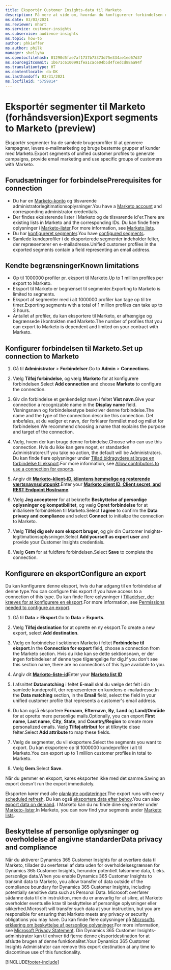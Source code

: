 ```yaml
---
title: Eksportér Customer Insights-data til Marketo
description: Få mere at vide om, hvordan du konfigurerer forbindelsen og eksporterer til Marketo.
ms.date: 03/03/2021
ms.reviewer: mhart
ms.service: customer-insights
ms.subservice: audience-insights
ms.topic: how-to
author: phkieffer
ms.author: philk
manager: shellyha
ms.openlocfilehash: 01290d5fae7af1737b73373d75e334ae1ed67d37
ms.sourcegitcommit: 1b671c6100991fea1cace04b5d4fcedcd88aa94f
ms.translationtype: HT
ms.contentlocale: da-DK
ms.lasthandoff: 03/31/2021
ms.locfileid: "5759814"
---
```

# <a name="export-segments-to-marketo-preview"></a><span data-ttu-id="ea025-103">Eksportér segmenter til Marketo (forhåndsversion)</span><span class="sxs-lookup"><span data-stu-id="ea025-103">Export segments to Marketo (preview)</span></span>

<span data-ttu-id="ea025-104">Eksportér segmenter fra de samlede brugerprofiler til at generere kampagner, levere e-mailmarketing og bruge bestemte grupper af kunder med Marketo.</span><span class="sxs-lookup"><span data-stu-id="ea025-104">Export segments of unified customer profiles to generate campaigns, provide email marketing and use specific groups of customers with Marketo.</span></span>

## <a name="prerequisites-for-connection"></a><span data-ttu-id="ea025-105">Forudsætninger for forbindelse</span><span class="sxs-lookup"><span data-stu-id="ea025-105">Prerequisites for connection</span></span>

-   <span data-ttu-id="ea025-106">Du har en [Marketo-konto](https://login.marketo.com/) og tilsvarende administratorlegitimationsoplysninger.</span><span class="sxs-lookup"><span data-stu-id="ea025-106">You have a [Marketo account](https://login.marketo.com/) and corresponding administrator credentials.</span></span>
-   <span data-ttu-id="ea025-107">Der findes eksisterende lister i Marketo og de tilsvarende id'er.</span><span class="sxs-lookup"><span data-stu-id="ea025-107">There are existing lists in Marketo and the corresponding IDs.</span></span> <span data-ttu-id="ea025-108">Du kan finde flere oplysninger i [Marketo-lister](https://docs.marketo.com/display/public/DOCS/Understanding+Static+Lists).</span><span class="sxs-lookup"><span data-stu-id="ea025-108">For more information, see [Marketo lists](https://docs.marketo.com/display/public/DOCS/Understanding+Static+Lists).</span></span>
-   <span data-ttu-id="ea025-109">Du har [konfigureret segmenter](segments.md).</span><span class="sxs-lookup"><span data-stu-id="ea025-109">You have [configured segments](segments.md).</span></span>
-   <span data-ttu-id="ea025-110">Samlede kundeprofiler i de eksporterede segmenter indeholder felter, der repræsenterer en e-mailadresse.</span><span class="sxs-lookup"><span data-stu-id="ea025-110">Unified customer profiles in the exported segments contain a field representing an email address.</span></span>

## <a name="known-limitations"></a><span data-ttu-id="ea025-111">Kendte begrænsninger</span><span class="sxs-lookup"><span data-stu-id="ea025-111">Known limitations</span></span>

- <span data-ttu-id="ea025-112">Op til 1000000 profiler pr. eksport til Marketo.</span><span class="sxs-lookup"><span data-stu-id="ea025-112">Up to 1 million profiles per export to Marketo.</span></span>
- <span data-ttu-id="ea025-113">Eksport til Marketo er begrænset til segmenter.</span><span class="sxs-lookup"><span data-stu-id="ea025-113">Exporting to Marketo is limited to segments.</span></span>
- <span data-ttu-id="ea025-114">Eksport af segmenter med i alt 1000000 profiler kan tage op til tre timer.</span><span class="sxs-lookup"><span data-stu-id="ea025-114">Exporting segments with a total of 1 million profiles can take up to 3 hours.</span></span> 
- <span data-ttu-id="ea025-115">Antallet af profiler, du kan eksportere til Marketo, er afhængige og begrænsede i kontrakten med Marketo.</span><span class="sxs-lookup"><span data-stu-id="ea025-115">The number of profiles that you can export to Marketo is dependent and limited on your contract with Marketo.</span></span>

## <a name="set-up-connection-to-marketo"></a><span data-ttu-id="ea025-116">Konfigurer forbindelsen til Marketo.</span><span class="sxs-lookup"><span data-stu-id="ea025-116">Set up connection to Marketo</span></span>

1. <span data-ttu-id="ea025-117">Gå til **Administrator** > **Forbindelser**.</span><span class="sxs-lookup"><span data-stu-id="ea025-117">Go to **Admin** > **Connections**.</span></span>

1. <span data-ttu-id="ea025-118">Vælg **Tilføj forbindelse**, og vælg **Marketo** for at konfigurere forbindelsen.</span><span class="sxs-lookup"><span data-stu-id="ea025-118">Select **Add connection** and choose **Marketo** to configure the connection.</span></span>

1. <span data-ttu-id="ea025-119">Giv din forbindelse et genkendeligt navn i feltet **Vist navn**.</span><span class="sxs-lookup"><span data-stu-id="ea025-119">Give your connection a recognizable name in the **Display name** field.</span></span> <span data-ttu-id="ea025-120">Visningsnavn og forbindelsestype beskriver denne forbindelse.</span><span class="sxs-lookup"><span data-stu-id="ea025-120">The name and the type of the connection describe this connection.</span></span> <span data-ttu-id="ea025-121">Det anbefales, at du vælger et navn, der forklarer formålet med og målet for forbindelsen.</span><span class="sxs-lookup"><span data-stu-id="ea025-121">We recommend choosing a name that explains the purpose and target of the connection.</span></span>

1. <span data-ttu-id="ea025-122">Vælg, hvem der kan bruge denne forbindelse.</span><span class="sxs-lookup"><span data-stu-id="ea025-122">Choose who can use this connection.</span></span> <span data-ttu-id="ea025-123">Hvis du ikke kan gøre noget, er standarden Administratorer.</span><span class="sxs-lookup"><span data-stu-id="ea025-123">If you take no action, the default will be Administrators.</span></span> <span data-ttu-id="ea025-124">Du kan finde flere oplysninger under [Tillad bidragydere at bruge en forbindelse til eksport](connections.md#allow-contributors-to-use-a-connection-for-exports).</span><span class="sxs-lookup"><span data-stu-id="ea025-124">For more information, see [Allow contributors to use a connection for exports](connections.md#allow-contributors-to-use-a-connection-for-exports).</span></span>

1. <span data-ttu-id="ea025-125">Angiv dit **[Marketo-klient-ID, klientens hemmelige og resterende værtsnavnsslutpunkt](https://developers.marketo.com/rest-api/authentication/)**.</span><span class="sxs-lookup"><span data-stu-id="ea025-125">Enter your **[Marketo client ID, Client secret, and REST Endpoint Hostname](https://developers.marketo.com/rest-api/authentication/)**.</span></span>

1. <span data-ttu-id="ea025-126">Vælg **Jeg accepterer** for at bekræfte **Beskyttelse af personlige oplysninger og kompatibilitet**, og vælg **Opret forbindelse** for at initialisere forbindelsen til Marketo.</span><span class="sxs-lookup"><span data-stu-id="ea025-126">Select **I agree** to confirm the **Data privacy and compliance** and select **Connect** to initialize the connection to Marketo.</span></span>

1. <span data-ttu-id="ea025-127">Vælg **Tilføj dig selv som eksport bruger**, og giv din Customer Insights-legitimationsoplysninger.</span><span class="sxs-lookup"><span data-stu-id="ea025-127">Select **Add yourself as export user** and provide your Customer Insights credentials.</span></span>

1. <span data-ttu-id="ea025-128">Vælg **Gem** for at fuldføre forbindelsen.</span><span class="sxs-lookup"><span data-stu-id="ea025-128">Select **Save** to complete the connection.</span></span>

## <a name="configure-an-export"></a><span data-ttu-id="ea025-129">Konfigurere en eksport</span><span class="sxs-lookup"><span data-stu-id="ea025-129">Configure an export</span></span>

<span data-ttu-id="ea025-130">Du kan konfigurere denne eksport, hvis du har adgang til en forbindelse af denne type.</span><span class="sxs-lookup"><span data-stu-id="ea025-130">You can configure this export if you have access to a connection of this type.</span></span> <span data-ttu-id="ea025-131">Du kan finde flere oplysninger i [Tilladelser, der kræves for at konfigurere en eksport](export-destinations.md#set-up-a-new-export).</span><span class="sxs-lookup"><span data-stu-id="ea025-131">For more information, see [Permissions needed to configure an export](export-destinations.md#set-up-a-new-export).</span></span>

1. <span data-ttu-id="ea025-132">Gå til **Data** > **Eksport**.</span><span class="sxs-lookup"><span data-stu-id="ea025-132">Go to **Data** > **Exports**.</span></span>

1. <span data-ttu-id="ea025-133">Vælg **Tilføj destination** for at oprette en ny eksport.</span><span class="sxs-lookup"><span data-stu-id="ea025-133">To create a new export, select **Add destination**.</span></span>

1. <span data-ttu-id="ea025-134">Vælg en forbindelse i sektionen Marketo i feltet **Forbindelse til eksport**.</span><span class="sxs-lookup"><span data-stu-id="ea025-134">In the **Connection for export** field, choose a connection from the Marketo section.</span></span> <span data-ttu-id="ea025-135">Hvis du ikke kan se dette sektionsnavn, er der ingen forbindelser af denne type tilgængelige for dig.</span><span class="sxs-lookup"><span data-stu-id="ea025-135">If you don't see this section name, there are no connections of this type available to you.</span></span>

1. <span data-ttu-id="ea025-136">Angiv dit **[Marketo-liste-id](https://docs.marketo.com/display/public/DOCS/Understanding+Static+Lists)**</span><span class="sxs-lookup"><span data-stu-id="ea025-136">Enter your **[Marketo list ID](https://docs.marketo.com/display/public/DOCS/Understanding+Static+Lists)**</span></span> 

1. <span data-ttu-id="ea025-137">I afsnittet **Datamatching** i feltet **E-mail** skal du vælge det felt i din samlede kundeprofil, der repræsenterer en kundens e-mailadresse.</span><span class="sxs-lookup"><span data-stu-id="ea025-137">In the **Data matching** section, in the **Email** field, select the field in your unified customer profile that represents a customer's email address.</span></span> 

1. <span data-ttu-id="ea025-138">Du kan også eksportere **Fornavn**, **Efternavn**, **By**, **Land** og **Land/Område** for at oprette mere personlige mails.</span><span class="sxs-lookup"><span data-stu-id="ea025-138">Optionally, you can export **First name**, **Last name**, **City**, **State**, and **Country/Region**  to create more personalized emails.</span></span> <span data-ttu-id="ea025-139">Vælg **Tilføj attribut** for at tilknytte disse felter.</span><span class="sxs-lookup"><span data-stu-id="ea025-139">Select **Add attribute** to map these fields.</span></span>

1. <span data-ttu-id="ea025-140">Vælg de segmenter, du vil eksportere.</span><span class="sxs-lookup"><span data-stu-id="ea025-140">Select the segments you want to export.</span></span> <span data-ttu-id="ea025-141">Du kan eksportere op til 1000000 kundeprofiler i alt til Marketo.</span><span class="sxs-lookup"><span data-stu-id="ea025-141">You can export up to 1 million customer profiles in total to Marketo.</span></span>

1. <span data-ttu-id="ea025-142">Vælg **Gem**.</span><span class="sxs-lookup"><span data-stu-id="ea025-142">Select **Save**.</span></span>

<span data-ttu-id="ea025-143">Når du gemmer en eksport, køres eksporten ikke med det samme.</span><span class="sxs-lookup"><span data-stu-id="ea025-143">Saving an export doesn't run the export immediately.</span></span>

<span data-ttu-id="ea025-144">Eksporten kører med alle [planlagte opdateringer](system.md#schedule-tab).</span><span class="sxs-lookup"><span data-stu-id="ea025-144">The export runs with every [scheduled refresh](system.md#schedule-tab).</span></span> <span data-ttu-id="ea025-145">Du kan også [eksportere data efter behov](export-destinations.md#run-exports-on-demand).</span><span class="sxs-lookup"><span data-stu-id="ea025-145">You can also [export data on demand](export-destinations.md#run-exports-on-demand).</span></span> <span data-ttu-id="ea025-146">I Marketo kan du nu finde dine segmenter under [Marketo-lister](ttps://docs.marketo.com/display/public/DOCS/Understanding+Static+Lists).</span><span class="sxs-lookup"><span data-stu-id="ea025-146">In Marketo, you can now find your segments under [Marketo lists](ttps://docs.marketo.com/display/public/DOCS/Understanding+Static+Lists).</span></span>


## <a name="data-privacy-and-compliance"></a><span data-ttu-id="ea025-147">Beskyttelse af personlige oplysninger og overholdelse af angivne standarder</span><span class="sxs-lookup"><span data-stu-id="ea025-147">Data privacy and compliance</span></span>

<span data-ttu-id="ea025-148">Når du aktiverer Dynamics 365 Customer Insights for at overføre data til Marketo, tillader du overførsel af data uden for overholdelsesgrænsen for Dynamics 365 Customer Insights, herunder potentielt følsomme data, f. eks. personlige data.</span><span class="sxs-lookup"><span data-stu-id="ea025-148">When you enable Dynamics 365 Customer Insights to transmit data to Marketo, you allow transfer of data outside of the compliance boundary for Dynamics 365 Customer Insights, including potentially sensitive data such as Personal Data.</span></span> <span data-ttu-id="ea025-149">Microsoft overfører sådanne data til din instruktion, men du er ansvarlig for at sikre, at Marketo overholder eventuelle krav til beskyttelse af personlige oplysninger eller sikkerhed.</span><span class="sxs-lookup"><span data-stu-id="ea025-149">Microsoft will transfer such data at your instruction, but you are responsible for ensuring that Marketo meets any privacy or security obligations you may have.</span></span> <span data-ttu-id="ea025-150">Du kan finde flere oplysninger på [Microsofts erklæring om beskyttelse af personlige oplysninger](https://go.microsoft.com/fwlink/?linkid=396732).</span><span class="sxs-lookup"><span data-stu-id="ea025-150">For more information, see [Microsoft Privacy Statement](https://go.microsoft.com/fwlink/?linkid=396732).</span></span>
<span data-ttu-id="ea025-151">Din Dynamics 365 Customer Insights-administrator kan til enhver tid fjerne denne eksportdestination for at afslutte brugen af denne funktionalitet.</span><span class="sxs-lookup"><span data-stu-id="ea025-151">Your Dynamics 365 Customer Insights Administrator can remove this export destination at any time to discontinue use of this functionality.</span></span>


[!INCLUDE[footer-include](../includes/footer-banner.md)]